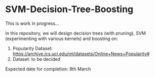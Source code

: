 # SVM-Decision-Tree-Boosting

This is work in progress...

In this repository, we will design decision trees (with pruning), SVM (experimenting with various kernels) and boosting on:
1) Popularity Dataset: https://archive.ics.uci.edu/ml/datasets/Online+News+Popularity#
2) Dataset: to be decided

Expected date for completion: 8th March
